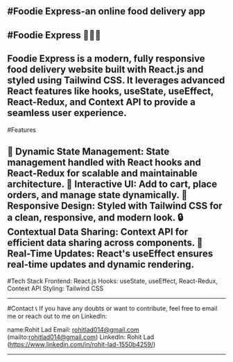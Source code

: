 #Foodie Express-an online food delivery app
-----------------------------------------------------------------------------------------------------------------------------------------------------------------------------------------------------------------------
#Foodie Express 🍔🚴‍♂️
-----------------------------------------------------------------------------------------------------------------------------------------------------------------------------------------------------------------------
Foodie Express is a modern, fully responsive food delivery website built with React.js and styled using Tailwind CSS. It leverages advanced React features like hooks, useState, useEffect, React-Redux, and Context API to provide a seamless user experience.
---------------------------------------------------------------------------------------------------------------------------------------------------------------------------------------------------------------------


#Features

🌟 Dynamic State Management: State management handled with React hooks and React-Redux for scalable and maintainable architecture.
🛒 Interactive UI: Add to cart, place orders, and manage state dynamically.
🚀 Responsive Design: Styled with Tailwind CSS for a clean, responsive, and modern look.
🔒 Contextual Data Sharing: Context API for efficient data sharing across components.
📱 Real-Time Updates: React's useEffect ensures real-time updates and dynamic rendering.
---------------------------------------------------------------------------------------------------------------------------------------------------------------------------------------------------------------------
#Tech Stack
Frontend: React.js
Hooks: useState, useEffect, React-Redux, Context API
Styling: Tailwind CSS

---------------------------------------------------------------------------------------------------------------------------------------------------------------------------------------------------------------------
#Contact 📞
If you have any doubts or want to contribute, feel free to email me or reach out to me on LinkedIn:

name:Rohit Lad
Email: rohitlad014@gmail.com (mailto:rohitlad014@gmail.com)
LinkedIn: Rohit Lad (https://www.linkedin.com/in/rohit-lad-1550b4259/)

--------------------------------------------------------------------------------------------------------------------------------------------------------------------------------------------------------------------
